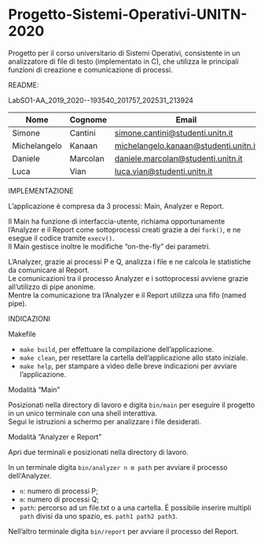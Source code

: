 # Progetto-Sistemi-Operativi-UNITN-2020
Progetto per il corso universitario di Sistemi Operativi, consistente in un analizzatore di file di testo (implementato in C), che utilizza le principali funzioni di creazione e comunicazione di processi.



README:

LabSO1-AA_2019_2020--193540_201757_202531_213924

| Nome         | Cognome  | Email                                 | Matricola |
| ------------ | -------- | ------------------------------------- | --------- |
| Simone       | Cantini  | simone.cantini@studenti.unitn.it      | 201757    |
| Michelangelo | Kanaan   | michelangelo.kanaan@studenti.unitn.it | 193540    |
| Daniele      | Marcolan | daniele.marcolan@studenti.unitn.it    | 213924    |
| Luca         | Vian     | luca.vian@studenti.unitn.it           | 202531    |

IMPLEMENTAZIONE

L’applicazione è compresa da 3 processi: Main, Analyzer e Report.

Il Main ha funzione di interfaccia-utente, richiama opportunamente l’Analyzer e il Report come sottoprocessi creati grazie a dei `fork()`, e ne esegue il codice tramite `execv()`.  
Il Main gestisce inoltre le modifiche “on-the-fly” dei parametri.

L’Analyzer, grazie ai processi P e Q, analizza i file e ne calcola le statistiche da comunicare al Report.  
Le comunicazioni tra il processo Analyzer e i sottoprocessi avviene grazie all’utilizzo di pipe anonime.  
Mentre la comunicazione tra l’Analyzer e il Report utilizza una fifo (named pipe).

INDICAZIONI

Makefile

- `make build`,  per effettuare la compilazione dell’applicazione.
- `make clean`,  per resettare la cartella dell’applicazione allo stato iniziale.
- `make help`, per stampare a video delle breve indicazioni per avviare l’applicazione.


Modalità “Main”

Posizionati nella directory di lavoro e digita `bin/main` per eseguire il progetto in un unico terminale con una shell interattiva.  
Segui le istruzioni a schermo per analizzare i file desiderati.


Modalità “Analyzer e Report”

Apri due terminali e posizionati nella directory di lavoro.  

In un terminale digita `bin/analyzer n m path` per avviare il processo dell'Analyzer.  

- `n`: numero di processi P;
- `m`: numero di processi Q;
- `path`:  percorso ad un file.txt o a una cartella. È possibile inserire multipli `path` divisi da uno spazio, es. `path1 path2 path3`.

Nell’altro terminale digita `bin/report` per avviare il processo del Report.
